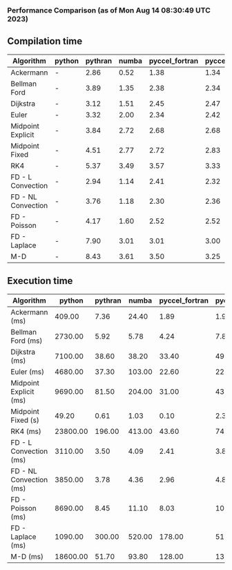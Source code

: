 ### Performance Comparison (as of Mon Aug 14 08:30:49 UTC 2023)
## Compilation time
Algorithm                 | python                    | pythran                   | numba                     | pyccel_fortran            | pyccel_c                 
------------------------- | ------------------------- | ------------------------- | ------------------------- | ------------------------- | -------------------------
Ackermann                 | -                         | 2.86                      | 0.52                      | 1.38                      | 1.34                     
Bellman Ford              | -                         | 3.89                      | 1.35                      | 2.38                      | 2.34                     
Dijkstra                  | -                         | 3.12                      | 1.51                      | 2.45                      | 2.47                     
Euler                     | -                         | 3.32                      | 2.00                      | 2.34                      | 2.42                     
Midpoint Explicit         | -                         | 3.84                      | 2.72                      | 2.68                      | 2.68                     
Midpoint Fixed            | -                         | 4.51                      | 2.77                      | 2.72                      | 2.83                     
RK4                       | -                         | 5.37                      | 3.49                      | 3.57                      | 3.33                     
FD - L Convection         | -                         | 2.94                      | 1.14                      | 2.41                      | 2.32                     
FD - NL Convection        | -                         | 3.76                      | 1.18                      | 2.30                      | 2.36                     
FD - Poisson              | -                         | 4.17                      | 1.60                      | 2.52                      | 2.52                     
FD - Laplace              | -                         | 7.90                      | 3.01                      | 3.01                      | 3.00                     
M-D                       | -                         | 8.43                      | 3.61                      | 3.50                      | 3.25                     

## Execution time
Algorithm                 | python                    | pythran                   | numba                     | pyccel_fortran            | pyccel_c                 
------------------------- | ------------------------- | ------------------------- | ------------------------- | ------------------------- | -------------------------
Ackermann (ms)            | 409.00                    | 7.36                      | 24.40                     | 1.89                      | 1.95                     
Bellman Ford (ms)         | 2730.00                   | 5.92                      | 5.78                      | 4.24                      | 7.88                     
Dijkstra (ms)             | 7100.00                   | 38.60                     | 38.20                     | 33.40                     | 49.60                    
Euler (ms)                | 4680.00                   | 37.30                     | 103.00                    | 22.60                     | 227.00                   
Midpoint Explicit (ms)    | 9690.00                   | 81.50                     | 204.00                    | 31.00                     | 434.00                   
Midpoint Fixed (s)        | 49.20                     | 0.61                      | 1.03                      | 0.10                      | 2.31                     
RK4 (ms)                  | 23800.00                  | 196.00                    | 413.00                    | 43.60                     | 741.00                   
FD - L Convection (ms)    | 3110.00                   | 3.50                      | 4.09                      | 2.41                      | 3.88                     
FD - NL Convection (ms)   | 3850.00                   | 3.78                      | 4.36                      | 2.96                      | 4.87                     
FD - Poisson (ms)         | 8690.00                   | 8.45                      | 11.10                     | 8.03                      | 10.70                    
FD - Laplace (ms)         | 1090.00                   | 300.00                    | 520.00                    | 178.00                    | 518.00                   
M-D (ms)                  | 18600.00                  | 51.70                     | 93.80                     | 128.00                    | 131.00                   
